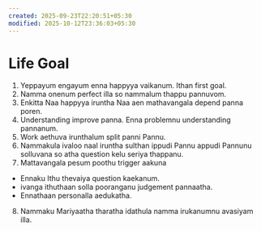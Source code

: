 ```yaml
---
created: 2025-09-23T22:20:51+05:30
modified: 2025-10-12T23:36:03+05:30
---
```


# Life Goal

1. Yeppayum engayum enna happyya vaikanum. Ithan first goal.
2. Namma onenum perfect illa so nammalum thappu pannuvom.
3. Enkitta Naa happyya iruntha Naa aen mathavangala depend panna poren.
4. Understanding improve panna. Enna problemnu understanding pannanum.
5. Work aethuva irunthalum split panni Pannu.
6. Nammakula ivaloo naal iruntha sulthan ippudi Pannu appudi Pannunu solluvana so atha question kelu seriya thappanu.
7. Mattavangala pesum poothu trigger aakuna
* Ennaku Ithu thevaiya question kaekanum.
* ivanga ithuthaan solla pooranganu judgement pannaatha.
* Ennathaan personalla aedukatha.
8. Nammaku Mariyaatha tharatha idathula namma irukanumnu avasiyam illa.
